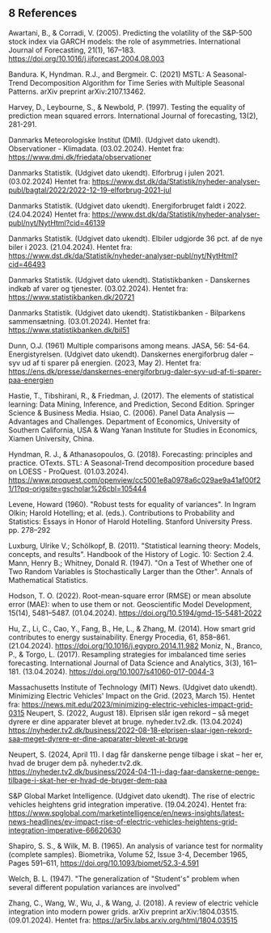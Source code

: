 <div>
  <script type="text/x-mathjax-config">
    MathJax = {
      tex: {
        inlineMath: [['$','$'], ['\\(','\\)']],
        displayMath: [['$$','$$'], ['\\[','\\]']]
      }
    };
  </script>
  <script type="text/javascript" id="MathJax-script" async
    src="https://cdn.jsdelivr.net/npm/mathjax@3/es5/tex-mml-chtml.js">
  </script>
</div>

## 8 References

Awartani, B., & Corradi, V. (2005). Predicting the volatility of the S&P-500 stock index via GARCH models: the role of asymmetries. International Journal of Forecasting, 21(1), 167–183. https://doi.org/10.1016/j.ijforecast.2004.08.003

Bandura. K, Hyndman. R.J., and Bergmeir. C. (2021) MSTL: A Seasonal-Trend Decomposition Algorithm for Time Series with Multiple Seasonal Patterns. arXiv preprint arXiv:2107.13462.

Harvey, D., Leybourne, S., & Newbold, P. (1997). Testing the equality of prediction mean squared errors. International Journal of forecasting, 13(2), 281-291.

Danmarks Meteorologiske Institut (DMI). (Udgivet dato ukendt). Observationer - Klimadata. (03.02.2024). Hentet fra: https://www.dmi.dk/friedata/observationer

Danmarks Statistik. (Udgivet dato ukendt). Elforbrug i julen 2021. (03.02.2024) Hentet fra: https://www.dst.dk/da/Statistik/nyheder-analyser-publ/bagtal/2022/2022-12-19-elforbrug-2021-jul

Danmarks Statistik. (Udgivet dato ukendt). Energiforbruget faldt i 2022. (24.04.2024) Hentet fra: https://www.dst.dk/da/Statistik/nyheder-analyser-publ/nyt/NytHtml?cid=46139

Danmarks Statistik. (Udgivet dato ukendt). Elbiler udgjorde 36 pct. af de nye biler i 2023. (21.04.2024). Hentet fra: https://www.dst.dk/da/Statistik/nyheder-analyser-publ/nyt/NytHtml?cid=46493

Danmarks Statistik. (Udgivet dato ukendt). Statistikbanken - Danskernes indkøb af varer og tjenester. (03.02.2024). Hentet fra: https://www.statistikbanken.dk/20721

Danmarks Statistik. (Udgivet dato ukendt). Statistikbanken - Bilparkens sammensætning. (03.01.2024). Hentet fra: https://www.statistikbanken.dk/bil51

Dunn, O.J. (1961) Multiple comparisons among means. JASA, 56: 54-64. Energistyrelsen. (Udgivet dato ukendt). Danskernes energiforbrug daler – syv ud af ti sparer på energien. (2023, May 2). Hentet fra: https://ens.dk/presse/danskernes-energiforbrug-daler-syv-ud-af-ti-sparer-paa-energien

Hastie, T., Tibshirani, R., & Friedman, J. (2017). The elements of statistical learning: Data Mining, Inference, and Prediction, Second Edition. Springer Science & Business Media.
Hsiao, C. (2006). Panel Data Analysis — Advantages and Challenges. Department of Economics, University of Southern California, USA & Wang Yanan Institute for Studies in Economics, Xiamen University, China.


Hyndman, R. J., & Athanasopoulos, G. (2018). Forecasting: principles and practice. OTexts.
STL: A Seasonal-Trend decomposition procedure based on LOESS - ProQuest. (01.03.2024). https://www.proquest.com/openview/cc5001e8a0978a6c029ae9a41af00f21/1?pq-origsite=gscholar%26cbl=105444

Levene, Howard (1960). "Robust tests for equality of variances". In Ingram Olkin; Harold Hotelling; et al. (eds.). Contributions to Probability and Statistics: Essays in Honor of Harold Hotelling. Stanford University Press. pp. 278–292

Luxburg, Ulrike V.; Schölkopf, B. (2011). "Statistical learning theory: Models, concepts, and results". Handbook of the History of Logic. 10: Section 2.4. Mann, Henry B.; Whitney, Donald R. (1947). "On a Test of Whether one of Two Random Variables is Stochastically Larger than the Other". Annals of Mathematical Statistics.

Hodson, T. O. (2022). Root-mean-square error (RMSE) or mean absolute error (MAE): when to use them or not. Geoscientific Model Development, 15(14), 5481–5487. (01.04.2024). https://doi.org/10.5194/gmd-15-5481-2022

Hu, Z., Li, C., Cao, Y., Fang, B., He, L., & Zhang, M. (2014). How smart grid contributes to energy sustainability. Energy Procedia, 61, 858–861. (21.04.2024). https://doi.org/10.1016/j.egypro.2014.11.982
Moniz, N., Branco, P., & Torgo, L. (2017). Resampling strategies for imbalanced time series forecasting. International Journal of Data Science and Analytics, 3(3), 161–181. (13.04.2024). https://doi.org/10.1007/s41060-017-0044-3

Massachusetts Institute of Technology (MIT) News. (Udgivet dato ukendt). Minimizing Electric Vehicles' Impact on the Grid. (2023, March 15). Hentet fra: https://news.mit.edu/2023/minimizing-electric-vehicles-impact-grid-0315
Neupert, S. (2022, August 18). Elprisen slår igen rekord – så meget dyrere er dine apparater blevet at bruge. nyheder.tv2.dk. (13.04.2024) https://nyheder.tv2.dk/business/2022-08-18-elprisen-slaar-igen-rekord-saa-meget-dyrere-er-dine-apparater-blevet-at-bruge

Neupert, S. (2024, April 11). I dag får danskerne penge tilbage i skat – her er, hvad de bruger dem på. nyheder.tv2.dk. https://nyheder.tv2.dk/business/2024-04-11-i-dag-faar-danskerne-penge-tilbage-i-skat-her-er-hvad-de-bruger-dem-paa

S&P Global Market Intelligence. (Udgivet dato ukendt). The rise of electric vehicles heightens grid integration imperative. (19.04.2024). Hentet fra: https://www.spglobal.com/marketintelligence/en/news-insights/latest-news-headlines/ev-impact-rise-of-electric-vehicles-heightens-grid-integration-imperative-66620630

Shapiro, S. S., & Wilk, M. B. (1965). An analysis of variance test for normality (complete samples). Biometrika, Volume 52, Issue 3-4, December 1965, Pages 591–611, https://doi.org/10.1093/biomet/52.3-4.591

Welch, B. L. (1947). "The generalization of "Student's" problem when several different population variances are involved"

Zhang, C., Wang, W., Wu, J., & Wang, J. (2018). A review of electric vehicle integration into modern power grids. arXiv preprint arXiv:1804.03515. (09.01.2024). Hentet fra: https://ar5iv.labs.arxiv.org/html/1804.03515
